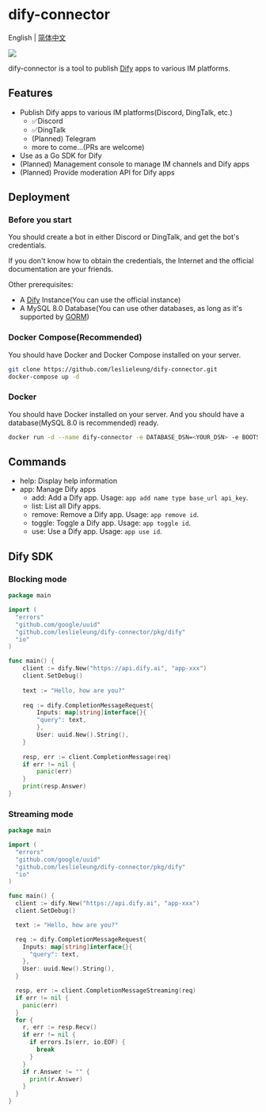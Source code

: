 # dify-connector

English | [简体中文](./README.zh-CN.md)

[![](https://dcbadge.vercel.app/api/server/WNAMSmTsk8)](https://discord.gg/WNAMSmTsk8)

dify-connector is a tool to publish [Dify](https://github.com/langgenius/dify) apps to various IM platforms.

## Features

- Publish Dify apps to various IM platforms(Discord, DingTalk, etc.)
  - ✅Discord
  - ✅DingTalk
  - (Planned) Telegram
  - more to come...(PRs are welcome)
- Use as a Go SDK for Dify
- (Planned) Management console to manage IM channels and Dify apps
- (Planned) Provide moderation API for Dify apps

## Deployment

### Before you start

You should create a bot in either Discord or DingTalk, and get the bot's credentials.

If you don't know how to obtain the credentials, the Internet and the official documentation are your friends.

Other prerequisites:

- A [Dify](https://github.com/langgenius/dify) Instance(You can use the official instance)
- A MySQL 8.0 Database(You can use other databases, as long as it's supported by [GORM](https://gorm.io/))

### Docker Compose(Recommended)

You should have Docker and Docker Compose installed on your server.

```bash
git clone https://github.com/leslieleung/dify-connector.git
docker-compose up -d
```

### Docker

You should have Docker installed on your server. And you should have a database(MySQL 8.0 is recommended) ready.

```bash
docker run -d --name dify-connector -e DATABASE_DSN=<YOUR_DSN> -e BOOTSTRAP_CHANNEL=<YOUR_CHANNEL> leslieleung/dify-connector:latest
```

## Commands

- help: Display help information
- app: Manage Dify apps
  - add: Add a Dify app. Usage: `app add name type base_url api_key`.
  - list: List all Dify apps.
  - remove: Remove a Dify app. Usage: `app remove id`.
  - toggle: Toggle a Dify app. Usage: `app toggle id`.
  - use: Use a Dify app. Usage: `app use id`.

## Dify SDK

### Blocking mode

```go
package main

import (
  "errors"
  "github.com/google/uuid"
  "github.com/leslieleung/dify-connector/pkg/dify"
  "io"
)

func main() {
    client := dify.New("https://api.dify.ai", "app-xxx")
    client.SetDebug()
    
    text := "Hello, how are you?"
    
    req := dify.CompletionMessageRequest{
        Inputs: map[string]interface{}{
        "query": text,
        },
        User: uuid.New().String(),
    }
    
    resp, err := client.CompletionMessage(req)
    if err != nil {
        panic(err)
    }
    print(resp.Answer)
}
```

### Streaming mode

```go
package main

import (
  "errors"
  "github.com/google/uuid"
  "github.com/leslieleung/dify-connector/pkg/dify"
  "io"
)

func main() {
  client := dify.New("https://api.dify.ai", "app-xxx")
  client.SetDebug()

  text := "Hello, how are you?"

  req := dify.CompletionMessageRequest{
    Inputs: map[string]interface{}{
      "query": text,
    },
    User: uuid.New().String(),
  }

  resp, err := client.CompletionMessageStreaming(req)
  if err != nil {
    panic(err)
  }
  for {
    r, err := resp.Recv()
    if err != nil {
      if errors.Is(err, io.EOF) {
        break
      }
    }
    if r.Answer != "" {
      print(r.Answer)
    }
  }
}

```